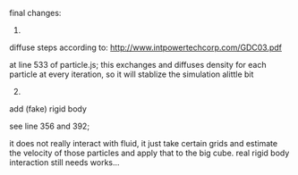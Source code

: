 
final changes:

1.
diffuse steps according to:
http://www.intpowertechcorp.com/GDC03.pdf

at line 533 of particle.js; this exchanges and diffuses density for each particle at every iteration, so it will stablize the simulation alittle bit



2.
add (fake) rigid body

see line 356 and 392;

it does not really interact with fluid, it just take certain grids and estimate the velocity of those particles and apply that to the big cube. real rigid body interaction still needs works...
